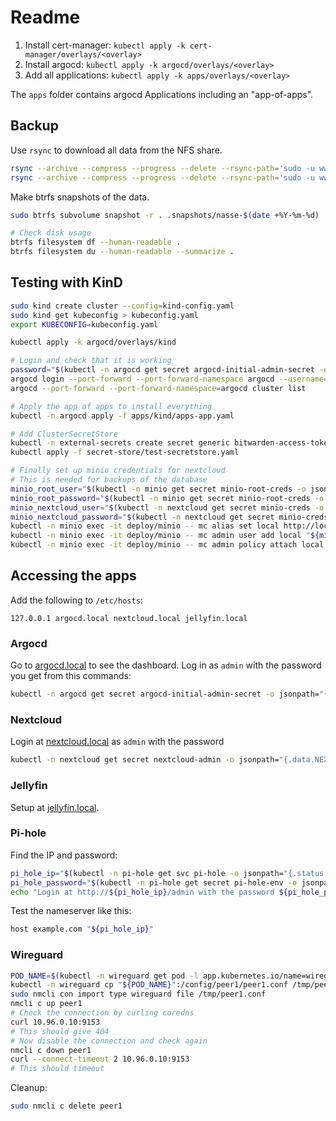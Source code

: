 # Readme

1. Install cert-manager: `kubectl apply -k cert-manager/overlays/<overlay>`
2. Install argocd: `kubectl apply -k argocd/overlays/<overlay>`
3. Add all applications: `kubectl apply -k apps/overlays/<overlay>`

The `apps` folder contains argocd Applications including an "app-of-apps".

## Backup

Use `rsync` to download all data from the NFS share.

```bash
rsync --archive --compress --progress --delete --rsync-path='sudo -u www-data rsync' lennart@bombur:/media/data/personal-cloud/nextcloud ./
rsync --archive --compress --progress --delete --rsync-path='sudo -u www-data rsync' lennart@bombur:/media/data/personal-cloud/minio ./
```

Make btrfs snapshots of the data.

```bash
sudo btrfs subvolume snapshot -r . .snapshots/nasse-$(date +%Y-%m-%d)

# Check disk usage
btrfs filesystem df --human-readable .
btrfs filesystem du --human-readable --summarize .
```

## Testing with KinD

```bash
sudo kind create cluster --config=kind-config.yaml
sudo kind get kubeconfig > kubeconfig.yaml
export KUBECONFIG=kubeconfig.yaml

kubectl apply -k argocd/overlays/kind

# Login and check that it is working
password="$(kubectl -n argocd get secret argocd-initial-admin-secret -o jsonpath="{.data.password}" | base64 -d)"
argocd login --port-forward --port-forward-namespace argocd --username=admin --password="${password}"
argocd --port-forward --port-forward-namespace=argocd cluster list

# Apply the app of apps to install everything
kubectl -n argocd apply -f apps/kind/apps-app.yaml

# Add ClusterSecretStore
kubectl -n external-secrets create secret generic bitwarden-access-token --from-literal=token=...
kubectl apply -f secret-store/test-secretstore.yaml

# Finally set up minio credentials for nextcloud
# This is needed for backups of the database
minio_root_user="$(kubectl -n minio get secret minio-root-creds -o jsonpath="{.data.MINIO_ROOT_USER}" | base64 -d)"
minio_root_password="$(kubectl -n minio get secret minio-root-creds -o jsonpath="{.data.MINIO_ROOT_PASSWORD}" | base64 -d)"
minio_nextcloud_user="$(kubectl -n nextcloud get secret minio-creds -o jsonpath="{.data.USER}" | base64 -d)"
minio_nextcloud_password="$(kubectl -n nextcloud get secret minio-creds -o jsonpath="{.data.PASSWORD}" | base64 -d)"
kubectl -n minio exec -it deploy/minio -- mc alias set local http://localhost:9000 "${minio_root_user}" "${minio_root_password}"
kubectl -n minio exec -it deploy/minio -- mc admin user add local "${minio_nextcloud_user}" "${minio_nextcloud_password}"
kubectl -n minio exec -it deploy/minio -- mc admin policy attach local readwrite --user "${minio_nextcloud_user}"
```

## Accessing the apps

Add the following to `/etc/hosts`:

```
127.0.0.1 argocd.local nextcloud.local jellyfin.local
```

### Argocd

Go to [argocd.local](https://argocd.local) to see the dashboard.
Log in as `admin` with the password you get from this commands:

```bash
kubectl -n argocd get secret argocd-initial-admin-secret -o jsonpath="{.data.password}" | base64 -d
```

### Nextcloud

Login at [nextcloud.local](https://nextcloud.local) as `admin` with the password

```bash
kubectl -n nextcloud get secret nextcloud-admin -o jsonpath="{.data.NEXTCLOUD_ADMIN_PASSWORD}" | base64 -d
```

### Jellyfin

Setup at [jellyfin.local](https://jellyfin.local).

### Pi-hole

Find the IP and password:

```bash
pi_hole_ip="$(kubectl -n pi-hole get svc pi-hole -o jsonpath="{.status.loadBalancer.ingress[].ip}")"
pi_hole_password="$(kubectl -n pi-hole get secret pi-hole-env -o jsonpath="{.data.WEBPASSWORD}" | base64 -d)"
echo "Login at http://${pi_hole_ip}/admin with the password ${pi_hole_password}"
```

Test the nameserver like this:

```bash
host example.com "${pi_hole_ip}"
```

### Wireguard

```bash
POD_NAME=$(kubectl -n wireguard get pod -l app.kubernetes.io/name=wireguard -o jsonpath="{.items[0].metadata.name}")
kubectl -n wireguard cp "${POD_NAME}":/config/peer1/peer1.conf /tmp/peer1.conf
sudo nmcli con import type wireguard file /tmp/peer1.conf
nmcli c up peer1
# Check the connection by curling coredns
curl 10.96.0.10:9153
# This should give 404
# Now disable the connection and check again
nmcli c down peer1
curl --connect-timeout 2 10.96.0.10:9153
# This should timeout
```

Cleanup:

```bash
sudo nmcli c delete peer1
```
